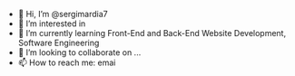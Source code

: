 - 👋 Hi, I’m @sergimardia7
- 👀 I’m interested in 
- 🌱 I’m currently learning Front-End and Back-End Website Development, Software Engineering
- 💞️ I’m looking to collaborate on ...
- 📫 How to reach me: emai

<!---
sergimardia7/sergimardia7 is a ✨ special ✨ repository because its `README.md` (this file) appears on your GitHub profile.
You can click the Preview link to take a look at your changes.
--->
